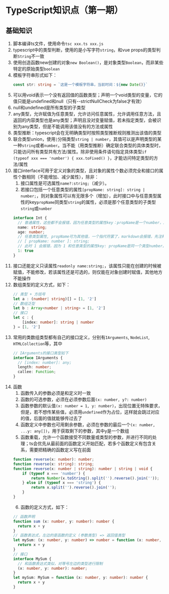 # TypeScript知识点（第一期）

## 基础知识

1. 脚本编译ts文件，使用命令`tsc xxx.ts xxx.js`
2. typescript中的类型判断，使用的是小写字符`string`，和vue props的类型判断`String`不一致
3. 使用创造函数new创建的对象`new Boolean()`，是对象类型`Boolean`，而非某些特定的原始类型`boolean`
4. 模板字符串形式如下：
   ```ts
   const str: string = `这是一个模板字符串，当前时间：${new Date()}`
   ```
5. 可以用void表示一个没有返回值的函数类型；声明一个void类型的变量，它的值只能是undefined和null（只有--strictNullCheck为false才有效）
6. null和undefined是所有类型的子类型
7. any类型，允许赋值为任意类型，允许访问任意属性，允许调用任意方法，且返回的内容类型也是any类型；声明且没对变量赋值，若未指定类型，会被识别为any类型，但是不能调用该值没有的方法或属性
8. 类型推断：typescript会在无明确类型时按照类型推断规则推测出该值的类型
9. 联合类型union，使用`|`分隔类型`string | number`，其值可以是声明类型的某一种`string`或者`number`。当不能（用类型推断）确定联合类型的具体类型时，只能访问所有类型共有方法/属性。除非使用条件语句指定具体类型`if (typeof xxx === 'number') { xxx.toFixed() }`，才能访问特定类型的方法/属性
10. 接口interface可用于定义对象的类型，且对象的属性个数必须完全和接口的属性个数相同（不能增加、减少属性），除非：
    1.  接口属性是可选属性`name?:string;`（减少）。
    2.  若接口包括一个任意类型的属性`[propName: string]: string | number;`，则对象属性可以有无限多个（增加），此时接口中与任意类型属性的key`propName`同类型`string`的属性，必须是那个任意类型的子类型`string`或`number`
    ```ts
    interface Int {
      // 普通属性，这些都不会报错，因为任意类型的属性key：propName是一个number，所以不会进行匹配
      name: string;
      age: number;
      // 任意类型属性, propName可为其他值，一个指代符罢了，markdown会报错，先注释一下
      // [ propName: number ]: string;
      // 此时 1 会报错，因为 1 和任意类型的属性key: propName是同一个类型number。故1的类型，必须是string的子类型
      1: true
    }
    ```
11. 接口还能定义只读属性`readonly name:string;`，该属性只能在创建的时候被赋值，不能修改，若该属性还是可选的，则仅能在对象创建时赋值，其他地方不能操作
12. 数组类型的定义方式，如下：
    ```ts
    // 类型 + 方括号
    let a : (number| string)[] = [1, '2']
    // 数组泛型
    let b : Array<number | string> = [1, '2']
    // 接口
    let c : {
        [index: number]: string | number
    } = [1, '2']
    ```
13. 常用的类数组类型都有自己的接口定义，分别有`IArguments`, `NodeList`, `HTMLCollection`等，其中
    ```ts
    // IArguments的接口类型如下
    interface IArguments {
      // [index: number]: any;
      length: number;
      callee: Function;
    }
    ```
14. 函数
    1.  函数传入的参数必须是和定义时一致
    2.  函数的可选参数，必须在必须参数后面`(x: number, y?: number)`
    3.  函数参数的默认值`(x: number = 1, y: number)`，出现位置无特殊要求，但是，若不想传某些值，必须用`undefined`作为占位，这样就会跳过对应的值，后面的值就能够传过去了
    4.  函数定义中参数也可用剩余参数，必须在参数的最后一个`(x: number, ...y: any[])`，用于获取剩下的参数，其中y是一个数组
    5.  函数重载，允许一个函数接受不同数量或类型的参数，并进行不同的处理；ts会优先从最前面的函数定义开始匹配，若多个函数定义有包含关系，需要把精确的函数定义写在前面
    ```ts
    function reverse(x: number): number;
    function reverse(x: string): string;
    function reverse(x: number | string): number | string | void {
        if (typeof x === 'number') {
            return Number(x.toString().split('').reverse().join(''));
        } else if (typeof x === 'string') {
            return x.split('').reverse().join('');
        }
    }
    ```
    6.  函数的定义方式，如下：
    ```ts
    // 函数声明
    function sum (x: number, y: number): number {
      return x + y
    }
    // 函数表达式，左边的是函数的定义 (参数类型) => 返回值类型    
    let mySum: (x: number, y: number) => number = function (x: number, y: number): number {
      return x + y
    }
    // 接口   
    interface MySum {
      // 和函数表达式类似，对等号左边的类型进行限制   
      (x: number, y: number): number;
    }
    let mySum: MySum = function (x: number, y: number): number {
      return x + y
    }
    ```